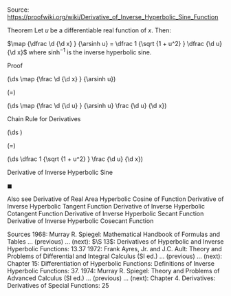# 

Source: https://proofwiki.org/wiki/Derivative_of_Inverse_Hyperbolic_Sine_Function



Theorem
Let $u$ be a differentiable real function of $x$.
Then:

$\map {\dfrac \d {\d x} } {\arsinh u} = \dfrac 1 {\sqrt {1 + u^2} } \dfrac {\d u} {\d x}$
where $\sinh^{-1}$ is the inverse hyperbolic sine.


Proof













\(\ds \map {\frac \d {\d x} } {\arsinh u}\)

\(=\)







\(\ds \map {\frac \d {\d u} } {\arsinh u} \frac {\d u} {\d x}\)





Chain Rule for Derivatives














\(\ds \)

\(=\)







\(\ds \dfrac 1 {\sqrt {1 + u^2} } \frac {\d u} {\d x}\)





Derivative of Inverse Hyperbolic Sine



$\blacksquare$


Also see
Derivative of Real Area Hyperbolic Cosine of Function
Derivative of Inverse Hyperbolic Tangent Function
Derivative of Inverse Hyperbolic Cotangent Function
Derivative of Inverse Hyperbolic Secant Function
Derivative of Inverse Hyperbolic Cosecant Function


Sources
1968: Murray R. Spiegel: Mathematical Handbook of Formulas and Tables ... (previous) ... (next): $\S 13$: Derivatives of Hyperbolic and Inverse Hyperbolic Functions: $13.37$
1972: Frank Ayres, Jr. and J.C. Ault: Theory and Problems of Differential and Integral Calculus (SI ed.) ... (previous) ... (next): Chapter $15$: Differentiation of Hyperbolic Functions: Definitions of Inverse Hyperbolic Functions: $37$.
1974: Murray R. Spiegel: Theory and Problems of Advanced Calculus (SI ed.) ... (previous) ... (next): Chapter $4$. Derivatives: Derivatives of Special Functions: $25$




